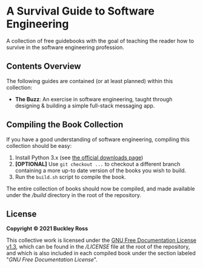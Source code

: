 # A Survival Guide to Software Engineering

A collection of free guidebooks with the goal of teaching the reader how to survive in the software engineering profession.

## Contents Overview

The following guides are contained (or at least planned) within this collection:

- **The Buzz**: An exercise in software engineering, taught through designing & building a simple full-stack messaging app.

## Compiling the Book Collection

If you have a good understanding of software engineering, compiling this collection should be easy:

1. Install Python 3.x (see [the official downloads page](https://www.python.org/downloads))
2. **[OPTIONAL]** Use `git checkout ...` to checkout a different branch containing a more up-to date version
of the books you wish to build.
2. Run the `build.sh` script to compile the book.

The entire collection of books should now be compiled, and made available under the */build* directory
in the root of the repository.

## License

**Copyright &copy; 2021 Buckley Ross**

This collective work is licensed under the
[GNU Free Documentation License v1.3](https://www.gnu.org/licenses/fdl-1.3.html),
which can be found in the */LICENSE* file at the root of the repository, and which
is also included in each compiled book under the section labeled "*GNU Free Documentation License*".

